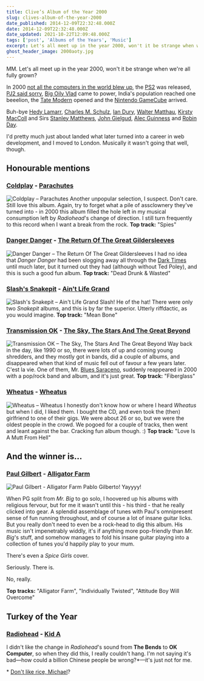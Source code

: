 ```yaml
---
title: Clive’s Album of the Year 2000
slug: clives-album-of-the-year-2000
date_published: 2014-12-09T22:32:48.000Z
date: 2014-12-09T22:32:48.000Z
date_updated: 2021-10-22T12:09:48.000Z
tags: ['post', 'Albums of the Years', 'Music']
excerpt: Let's all meet up in the year 2000, won't it be strange when we're all fully grown?
ghost_header_image: 2000aoty.jpg
---
```


MM. Let's all meet up in the year 2000, won't it be strange when we're all fully grown?

In 2000 [not all the computers in the world blew up](http://en.wikipedia.org/wiki/Year_2000_problem), the [PS2](http://en.wikipedia.org/wiki/PlayStation_2) was released, [PJ2 said sorry](http://en.wikipedia.org/wiki/Pope_John_Paul_II#Apologies), [Big Oily Vlad](http://en.wikipedia.org/wiki/Vladimir_Putin) came to power, India's population reached one beeelion, the [Tate Modern](http://en.wikipedia.org/wiki/Tate_Modern) opened and the [Nintendo GameCube](http://en.wikipedia.org/wiki/Nintendo_GameCube) arrived.

Buh-bye [Hedy Lamarr](http://en.wikipedia.org/wiki/Hedy_Lamarr),  [Charles M. Schulz](http://en.wikipedia.org/wiki/Charles_M._Schulz), [Ian Dury](http://en.wikipedia.org/wiki/Ian_Dury), [Walter Matthau](http://en.wikipedia.org/wiki/Walter_Matthau), [Kirsty MacColl](http://en.wikipedia.org/wiki/Kirsty_MacColl) and Sirs [Stanley Matthews](http://en.wikipedia.org/wiki/Stanley_Matthews), [John Gielgud](http://en.wikipedia.org/wiki/John_Gielgud), [Alec Guinness](http://en.wikipedia.org/wiki/Alec_Guinness) and [Robin Day](http://en.wikipedia.org/wiki/Robin_Day).

I'd pretty much just about landed what later turned into a career in web development, and I moved to London. Musically it wasn't going that well, though.

## Honourable mentions

### [Coldplay](http://www.coldplay.com/) - [Parachutes](http://www.amazon.co.uk/Parachutes-Coldplay/dp/B00004U9MS/)

![Coldplay – Parachutes](/public/images/2020/06/coldplay_parachutes.jpg) Another unpopular selection, I suspect. Don't care. Still love this album. Again, try to forget what a pile of assclownery they've turned into - in 2000 this album filled the hole left in my musical consumption left by *Radiohead*'s change of direction. I still turn frequently to this record when I want a break from the rock. **Top track:** "Spies"

### [Danger Danger](http://www.dangerdanger.com/) - [The Return Of The Great Gildersleeves](http://www.amazon.co.uk/Return-Great-Gildersleeves-Danger/dp/B00005GYC0/)

![Danger Danger – The Return Of The Great Gildersleeves](/public/images/2020/06/danger-danger_the-return-of-the-great-gildersleeves.jpg) I had no idea that *Danger Danger* had been slogging away all through the [Dark Times](/the-dark-times) until much later, but it turned out they had (although without Ted Poley), and this is such a good fun album. **Top track:** "Dead Drunk & Wasted"

### [Slash's Snakepit](http://en.wikipedia.org/wiki/Slash%27s_Snakepit) - [Ain't Life Grand](http://www.amazon.co.uk/Aint-Life-Grand-Slashs-Snakepit/dp/B00004Y9V8/)

![Slash's Snakepit – Ain't Life Grand](/public/images/2020/06/slashs-snakepit_aint-life-grand-1.jpg) Slash! He of the hat! There were only two *Snakepit* albums, and this is by far the superior. Utterly riffdactic, as you would imagine. **Top track:** "Mean Bone"

### [Transmission OK](http://www.allmusic.com/artist/transmission-ok-mn0000014599/biography) - [The Sky, The Stars And The Great Beyond](http://www.amazon.co.uk/Sky-Stars-Great-Beyond-Transmission/dp/B00004X0BU/)

![Transmission OK – The Sky, The Stars And The Great Beyond](/public/images/2020/06/transmission-ok_the-sky-the-stars-and-the-great-beyond.jpg) Way back in the day, like 1990 or so, there were lots of up and coming young shredders, and they mostly got in bands, did a couple of albums, and disappeared when that kind of music fell out of favour a few years later. C'est la vie. One of them, Mr. [Blues Saraceno](http://en.wikipedia.org/wiki/Blues_Saraceno), suddenly reappeared in 2000 with a pop/rock band and album, and it's just great. **Top track:** "Fiberglass"

### [Wheatus](http://www.wheatus.com/) - [Wheatus](http://www.amazon.co.uk/Wheatus/dp/B00004YZJS/)

![Wheatus – Wheatus](/public/images/2020/06/wheatus_wheatus.jpg) I honestly don't know how or where I heard *Wheatus* but when I did, I liked them. I bought the CD, and even took the (then) girlfriend to one of their gigs. We were about 26 or so, but we were the oldest people in the crowd. We pogoed for a couple of tracks, then went and leant against the bar. Cracking fun album though. :) **Top track:** "Love Is A Mutt From Hell"

## And the winner is…

### [Paul Gilbert](http://www.paulgilbert.com/) - [Alligator Farm](http://www.amazon.co.uk/Alligator-Farm-Paul-Gilbert/dp/B00004TIL3/)
![Paul Gilbert - Alligator Farm](/public/images/2018/03/71-7vuvgsbL.jpg)
Pablo Gilberto! Yayyyy!

When PG split from *Mr. Big* to go solo, I hoovered up his albums with religious fervour, but for me it wasn't until this - his third - that he really clicked into gear. A splendid assemblage of tunes with Paul's omnipresent sense of fun running throughout, and of course a lot of insane guitar licks. But you really don't need to even be a rock-head to dig this album. His music isn't impenetrably widdly, it's if anything more pop-friendly than *Mr. Big*'s stuff, and somehow manages to fold his insane guitar playing into a collection of tunes you'd happily play to your mum.

There's even a *Spice Girls* cover.

Seriously. There is.

No, really.

**Top tracks:** "Alligator Farm", "Individually Twisted", "Attitude Boy Will Overcome"

## Turkey of the Year

### [Radiohead](http://www.radiohead.co.uk/) - [Kid A](http://www.amazon.co.uk/Kid-Radiohead/dp/B000025558/)

I didn't like the change in *Radiohead*'s sound from **The Bends** to **OK Computer**, so when they did this, I really couldn't hang. I'm not saying it's bad—how could a billion Chinese people be wrong?\*—it's just not for me.

\* [Don't like rice, Michael](http://en.wikiquote.org/wiki/The_Lost_Boys)?
